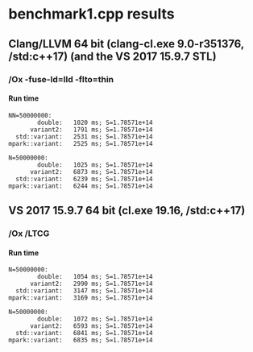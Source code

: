 # benchmark1.cpp results


## Clang/LLVM 64 bit (clang-cl.exe 9.0-r351376, /std:c++17) (and the VS 2017 15.9.7 STL)

### /Ox -fuse-ld=lld -flto=thin

#### Run time

    NN=50000000:
            double:   1020 ms; S=1.78571e+14
          variant2:   1791 ms; S=1.78571e+14
      std::variant:   2531 ms; S=1.78571e+14
    mpark::variant:   2525 ms; S=1.78571e+14

    N=50000000:
            double:   1025 ms; S=1.78571e+14
          variant2:   6873 ms; S=1.78571e+14
      std::variant:   6239 ms; S=1.78571e+14
    mpark::variant:   6244 ms; S=1.78571e+14



## VS 2017 15.9.7 64 bit (cl.exe 19.16, /std:c++17)

### /Ox /LTCG

#### Run time

    N=50000000:
            double:   1054 ms; S=1.78571e+14
          variant2:   2990 ms; S=1.78571e+14
      std::variant:   3147 ms; S=1.78571e+14
    mpark::variant:   3169 ms; S=1.78571e+14

    N=50000000:
            double:   1072 ms; S=1.78571e+14
          variant2:   6593 ms; S=1.78571e+14
      std::variant:   6841 ms; S=1.78571e+14
    mpark::variant:   6835 ms; S=1.78571e+14
